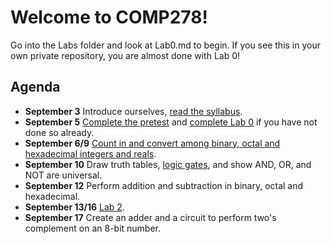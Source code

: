 # Welcome to COMP278!

Go into the Labs folder and look at Lab0.md to begin.
If you see this in your own private repository, you are almost done with Lab 0!

## Agenda

* **September 3** Introduce ourselves, [read the syllabus](https://github.com/lawrancej/COMP278/blob/master/SyllabusCOMP278Lawrance.docx).
* **September 5** [Complete the pretest](https://docs.google.com/forms/d/1VkxOzu9nwzDt4SuFOXCnEMKvP5tulhHJSkN4_cyraCM/viewform) and [complete Lab 0](https://github.com/lawrancej/COMP278/blob/master/Labs/Lab0.md) if you have not done so already.
* **September 6/9** [Count in and convert among binary, octal and hexadecimal integers and reals](https://github.com/lawrancej/COMP278/blob/master/Labs/Lab1.md).
* **September 10** Draw truth tables, [logic gates](https://docs.google.com/forms/d/1K0-eoZBi5kZnt5w14y3PucNQbFNBK5WVh26-oJsNlXQ/viewform), and show AND, OR, and NOT are universal.
* **September 12** Perform addition and subtraction in binary, octal and hexadecimal.
* **September 13/16** [Lab 2](https://github.com/lawrancej/COMP278/blob/master/Labs/Lab2.md).
* **September 17** Create an adder and a circuit to perform two's complement on an 8-bit number.